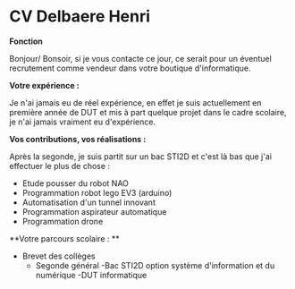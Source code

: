 # CV Delbaere Henri 

**Fonction**

Bonjour/ Bonsoir, si je vous contacte ce jour, ce serait pour un éventuel recrutement comme vendeur dans votre boutique d'informatique. 

**Votre expérience :**

Je n'ai jamais eu de réel expérience, en effet je suis actuellement en première année de DUT et mis à part quelque projet dans le cadre scolaire, je n'ai jamais vraiment eu d'expérience. 

**Vos contributions, vos réalisations :** 

Après la segonde, je suis partit sur un bac STI2D et c'est là bas que j'ai effectuer le plus de chose : 

* Etude pousser du robot NAO 
* Programmation robot lego EV3 (arduino)
* Automatisation d'un tunnel innovant 
* Programmation aspirateur automatique
* Programmation drone

**Votre parcours scolaire : **

- Brevet des collèges 
	- Segonde général 
		-Bac STI2D option système d'information et du numérique 
			-DUT informatique

